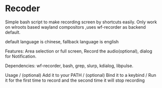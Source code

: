 # Recoder
Simple bash script to make recording screen by shortcuts easily. Only work on wlroots based wayland compositors ,uses wf-recorder as backend default. 

default language is chinese, fallback language is english

Features:
 Area selection or full screen,
 Record the audio(optional),
 dialog for Notification.


Dependencies:
wf-recorder,
bash,
grep,
slurp,
kdialog,
libpulse.

Usage /
(optional) Add it to your PATH /
(optional) Bind it to a keybind /
Run it for the first time to record and the second time it will stop recording 
